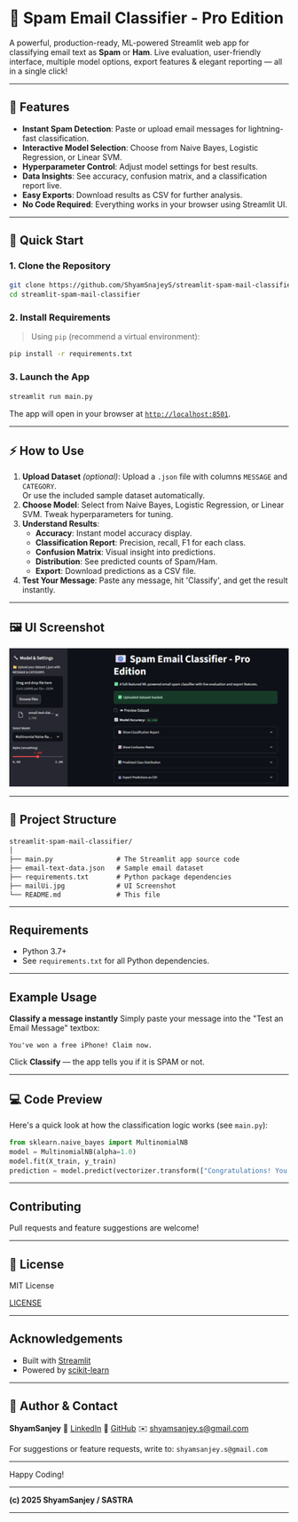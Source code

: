 
# 📧 Spam Email Classifier - Pro Edition

A powerful, production-ready, ML-powered Streamlit web app for classifying email text as **Spam** or **Ham**. Live evaluation, user-friendly interface, multiple model options, export features \& elegant reporting — all in a single click!

***

## 🚀 Features

- **Instant Spam Detection**: Paste or upload email messages for lightning-fast classification.
- **Interactive Model Selection**: Choose from Naive Bayes, Logistic Regression, or Linear SVM.
- **Hyperparameter Control**: Adjust model settings for best results.
- **Data Insights**: See accuracy, confusion matrix, and a classification report live.
- **Easy Exports**: Download results as CSV for further analysis.
- **No Code Required**: Everything works in your browser using Streamlit UI.

***

## 📝 Quick Start

### 1. Clone the Repository

```bash
git clone https://github.com/ShyamSnajeyS/streamlit-spam-mail-classifier.git
cd streamlit-spam-mail-classifier
```


### 2. Install Requirements

> Using `pip` (recommend a virtual environment):

```bash
pip install -r requirements.txt
```


### 3. Launch the App

```bash
streamlit run main.py
```

The app will open in your browser at [`http://localhost:8501`](http://localhost:8501).

***

## ⚡ How to Use

1. **Upload Dataset** *(optional)*: Upload a `.json` file with columns `MESSAGE` and `CATEGORY`.<br>
Or use the included sample dataset automatically.
2. **Choose Model**: Select from Naive Bayes, Logistic Regression, or Linear SVM. Tweak hyperparameters for tuning.
3. **Understand Results**:
    - **Accuracy**: Instant model accuracy display.
    - **Classification Report**: Precision, recall, F1 for each class.
    - **Confusion Matrix**: Visual insight into predictions.
    - **Distribution**: See predicted counts of Spam/Ham.
    - **Export**: Download predictions as a CSV file.
4. **Test Your Message**: Paste any message, hit 'Classify', and get the result instantly.

***

## 🖼 UI Screenshot

![mail](mailUi.png)


***

## 📂 Project Structure

```
streamlit-spam-mail-classifier/
│
├── main.py                # The Streamlit app source code
├── email-text-data.json   # Sample email dataset
├── requirements.txt       # Python package dependencies
├── mailUi.jpg             # UI Screenshot
└── README.md              # This file
```


***

##  Requirements

- Python 3.7+
- See `requirements.txt` for all Python dependencies.

***

##  Example Usage

**Classify a message instantly**
Simply paste your message into the "Test an Email Message" textbox:

```text
You've won a free iPhone! Claim now.
```

Click **Classify** — the app tells you if it is SPAM or not.

***

## 💻 Code Preview

Here's a quick look at how the classification logic works (see `main.py`):

```python
from sklearn.naive_bayes import MultinomialNB
model = MultinomialNB(alpha=1.0)
model.fit(X_train, y_train)
prediction = model.predict(vectorizer.transform(["Congratulations! You win"]))
```


***

##  Contributing

Pull requests and feature suggestions are welcome!

***

## 📜 License

MIT License

[LICENSE](LICENSE)
***

##  Acknowledgements

- Built with [Streamlit](https://streamlit.io/)
- Powered by [scikit-learn](https://scikit-learn.org/)

***

## 👤 Author \& Contact

**ShyamSanjey**
🔗 [LinkedIn](www.linkedin.com/in/shyamsanjey2004)
🔗 [GitHub](https://github.com/ShyamSanjeyS)
✉️ shyamsanjey.s@gmail.com

For suggestions or feature requests, write to: `shyamsanjey.s@gmail.com`

***

Happy Coding! 

***

**(c) 2025 ShyamSanjey / SASTRA**

***



